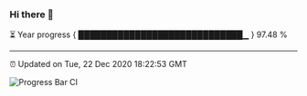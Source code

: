 ### Hi there 👋

⏳ Year progress { █████████████████████████████▁ } 97.48 %

---

⏰ Updated on Tue, 22 Dec 2020 18:22:53 GMT

![Progress Bar CI](https://github.com/liununu/liununu/workflows/Progress%20Bar%20CI/badge.svg)
